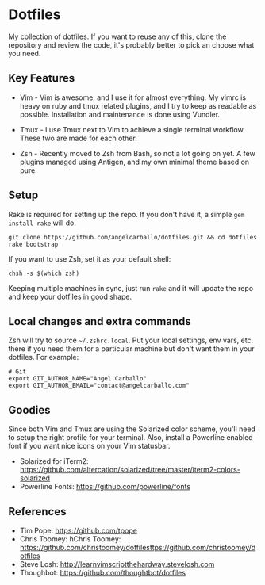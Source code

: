 Dotfiles
========

My collection of dotfiles. If you want to reuse any of this, clone the repository and review the code, it's probably better to pick an choose what you need.

Key Features
------------

* Vim - Vim is awesome, and I use it for almost everything. My vimrc is heavy on ruby and tmux related plugins, and I try to keep as readable as possible. Installation and maintenance is done using Vundler.

* Tmux - I use Tmux next to Vim to achieve a single terminal workflow. These two are made for each other.

* Zsh - Recently moved to Zsh from Bash, so not a lot going on yet. A few plugins managed using Antigen, and my own minimal theme based on pure.

Setup
-----

Rake is required for setting up the repo. If you don't have it, a simple `gem install rake` will do.

```shell
git clone https://github.com/angelcarballo/dotfiles.git && cd dotfiles
rake bootstrap
```

If you want to use Zsh, set it as your default shell:

```shell
chsh -s $(which zsh)
```

Keeping multiple machines in sync, just run `rake` and it will update the repo and keep your dotfiles in good shape.

Local changes and extra commands
--------------------------------

Zsh will try to source `~/.zshrc.local`. Put your local settings, env vars, etc. there if you need them for a particular machine but don't want them in your dotfiles. For example:

```shell
# Git
export GIT_AUTHOR_NAME="Angel Carballo"
export GIT_AUTHOR_EMAIL="contact@angelcarballo.com"
```

Goodies
-------

Since both Vim and Tmux are using the Solarized color scheme, you'll need to setup the right profile for your terminal. Also, install a Powerline enabled font if you want nice icons on your Vim statusbar.

* Solarized for iTerm2: https://github.com/altercation/solarized/tree/master/iterm2-colors-solarized
* Powerline Fonts: https://github.com/powerline/fonts

References
----------

* Tim Pope: https://github.com/tpope
* Chris Toomey: hChris Toomey: https://github.com/christoomey/dotfilesttps://github.com/christoomey/dotfiles
* Steve Losh: http://learnvimscriptthehardway.stevelosh.com
* Thoughbot: https://github.com/thoughtbot/dotfiles
